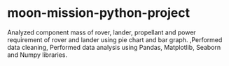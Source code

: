 # moon-mission-python-project
Analyzed component mass of rover, lander, propellant and power requirement of rover and lander using pie chart and bar graph. ,Performed data cleaning, Performed data analysis using Pandas, Matplotlib, Seaborn and Numpy libraries.
